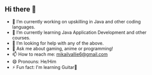 ## Hi there 👋



- 🔭 I’m currently working on upskilling in Java and other coding languages.
- 🌱 I’m currently learning Java Application Development and other courses.
- 🤔 I’m looking for help with any of the above.
- 💬 Ask me about gaming, anime or programming!
- 📫 How to reach me: mikailvallie6@gmail.com
- 😄 Pronouns: He/Him
- ⚡ Fun fact: I'm learning Guitar🎸

